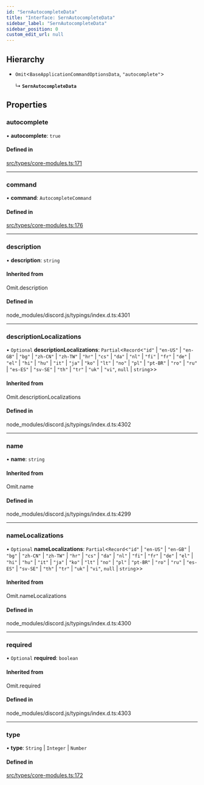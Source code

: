 ```yaml
---
id: "SernAutocompleteData"
title: "Interface: SernAutocompleteData"
sidebar_label: "SernAutocompleteData"
sidebar_position: 0
custom_edit_url: null
---
```


## Hierarchy

- `Omit`<`BaseApplicationCommandOptionsData`, ``"autocomplete"``\>

  ↳ **`SernAutocompleteData`**

## Properties

### autocomplete

• **autocomplete**: ``true``

#### Defined in

[src/types/core-modules.ts:171](https://github.com/sern-handler/handler/blob/e1059f9/src/types/core-modules.ts#L171)

___

### command

• **command**: `AutocompleteCommand`

#### Defined in

[src/types/core-modules.ts:176](https://github.com/sern-handler/handler/blob/e1059f9/src/types/core-modules.ts#L176)

___

### description

• **description**: `string`

#### Inherited from

Omit.description

#### Defined in

node_modules/discord.js/typings/index.d.ts:4301

___

### descriptionLocalizations

• `Optional` **descriptionLocalizations**: `Partial`<`Record`<``"id"`` \| ``"en-US"`` \| ``"en-GB"`` \| ``"bg"`` \| ``"zh-CN"`` \| ``"zh-TW"`` \| ``"hr"`` \| ``"cs"`` \| ``"da"`` \| ``"nl"`` \| ``"fi"`` \| ``"fr"`` \| ``"de"`` \| ``"el"`` \| ``"hi"`` \| ``"hu"`` \| ``"it"`` \| ``"ja"`` \| ``"ko"`` \| ``"lt"`` \| ``"no"`` \| ``"pl"`` \| ``"pt-BR"`` \| ``"ro"`` \| ``"ru"`` \| ``"es-ES"`` \| ``"sv-SE"`` \| ``"th"`` \| ``"tr"`` \| ``"uk"`` \| ``"vi"``, ``null`` \| `string`\>\>

#### Inherited from

Omit.descriptionLocalizations

#### Defined in

node_modules/discord.js/typings/index.d.ts:4302

___

### name

• **name**: `string`

#### Inherited from

Omit.name

#### Defined in

node_modules/discord.js/typings/index.d.ts:4299

___

### nameLocalizations

• `Optional` **nameLocalizations**: `Partial`<`Record`<``"id"`` \| ``"en-US"`` \| ``"en-GB"`` \| ``"bg"`` \| ``"zh-CN"`` \| ``"zh-TW"`` \| ``"hr"`` \| ``"cs"`` \| ``"da"`` \| ``"nl"`` \| ``"fi"`` \| ``"fr"`` \| ``"de"`` \| ``"el"`` \| ``"hi"`` \| ``"hu"`` \| ``"it"`` \| ``"ja"`` \| ``"ko"`` \| ``"lt"`` \| ``"no"`` \| ``"pl"`` \| ``"pt-BR"`` \| ``"ro"`` \| ``"ru"`` \| ``"es-ES"`` \| ``"sv-SE"`` \| ``"th"`` \| ``"tr"`` \| ``"uk"`` \| ``"vi"``, ``null`` \| `string`\>\>

#### Inherited from

Omit.nameLocalizations

#### Defined in

node_modules/discord.js/typings/index.d.ts:4300

___

### required

• `Optional` **required**: `boolean`

#### Inherited from

Omit.required

#### Defined in

node_modules/discord.js/typings/index.d.ts:4303

___

### type

• **type**: `String` \| `Integer` \| `Number`

#### Defined in

[src/types/core-modules.ts:172](https://github.com/sern-handler/handler/blob/e1059f9/src/types/core-modules.ts#L172)
